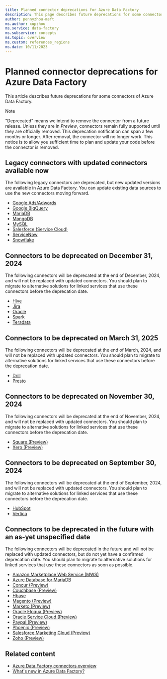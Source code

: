 ```yaml
---
title: Planned connector deprecations for Azure Data Factory
description: This page describes future deprecations for some connectors of Azure Data Factory.
author: pennyzhou-msft
ms.author: xupzhou
ms.service: data-factory
ms.subservice: concepts
ms.topic: overview
ms.custom: references_regions
ms.date: 10/11/2023
---
```


# Planned connector deprecations for Azure Data Factory

This article describes future deprecations for some connectors of Azure Data Factory.

> [!NOTE]
> "Deprecated" means we intend to remove the connector from a future release. Unless they are in *Preview*, connectors remain fully supported until they are officially removed. This deprecation notification can span a few months or longer. After removal, the connector will no longer work. This notice is to allow you sufficient time to plan and update your code before the connector is removed.

## Legacy connectors with updated connectors available now

The following legacy connectors are deprecated, but new updated versions are available in Azure Data Factory. You can update existing data sources to use the new connectors moving forward.

- [Google Ads/Adwords](connector-google-adwords.md)
- [Google BigQuery](connector-google-bigquery-legacy.md)
- [MariaDB](connector-mariadb.md)
- [MongoDB](connector-mongo-db-legacy.md)
- [MySQL](connector-mysql.md)
- [Salesforce (Service Cloud)](connector-salesforce-service-cloud-legacy.md)
- [ServiceNow](connector-servicenow.md)
- [Snowflake](connector-snowflake-legacy.md)

## Connectors to be deprecated on December 31, 2024

The following connectors will be deprecated at the end of December, 2024, and will not be replaced with updated connectors. You should plan to migrate to alternative solutions for linked services that use these connectors before the deprecation date.

- [Hive](connector-hive.md)
- [Jira](connector-jive.md)
- [Oracle](connector-oracle.md)
- [Spark](connector-spark.md)
- [Teradata](connector-teradata.md)

## Connectors to be deprecated on March 31, 2025

The following connectors will be deprecated at the end of March, 2024, and will not be replaced with updated connectors. You should plan to migrate to alternative solutions for linked services that use these connectors before the deprecation date.

- [Drill](connector-drill.md)
- [Presto](connector-presto.md)

## Connectors to be deprecated on November 30, 2024

The following connectors will be deprecated at the end of November, 2024, and will not be replaced with updated connectors. You should plan to migrate to alternative solutions for linked services that use these connectors before the deprecation date.

- [Square (Preview)](connector-square.md)
- [Xero (Preview)](connector-xero.md)

## Connectors to be deprecated on September 30, 2024

The following connectors will be deprecated at the end of September, 2024, and will not be replaced with updated connectors. You should plan to migrate to alternative solutions for linked services that use these connectors before the deprecation date.

- [HubSpot](connector-hubspot.md)
- [Vertica](connector-veritca.md)

## Connectors to be deprecated in the future with an as-yet unspecified date

The following connectors will be deprecated in the future and will not be replaced with updated connectors, but do not yet have a confirmed deprecation date. You should plan to migrate to alternative solutions for linked services that use these connectors as soon as possible.

- [Amazon Marketplace Web Service (MWS)](connector-amazon-marketplace-web-service.md)
- [Azure Database for MariaDB](connector-azure-database-for-mariadb.md)
- [Concur (Preview)](connector-concur.md)
- [Couchbase (Preview)](connector-couchbase.md)
- [Hbase](connector-hbase.md)
- [Magento (Preview)](connector-magento.md)
- [Marketo (Preview)](connector-marketo.md)
- [Oracle Eloqua (Preview)](connector-oracle-eloqua.md)
- [Oracle Service Cloud (Preview)](connector-oracle-service-cloud.md)
- [Paypal (Preview)](connector-paypal.md)
- [Phoenix (Preview)](connector-phoenix.md)
- [Salesforce Marketing Cloud (Preview)](connector-salesforce-marketing-cloud.md)
- [Zoho (Preview)](connector-zoho.md)

## Related content

- [Azure Data Factory connectors overview](connector-overview.md)
- [What's new in Azure Data Factory?](whats-new.md)
